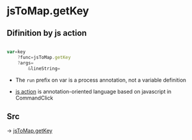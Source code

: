 # jsToMap.getKey

## Difinition by js action

```js.js

var=key
	?func=jsToMap.getKey
	?args=
		&lineString=
```

- The `run` prefix on var is a process annotation, not a variable definition

- [js action](#) is annotation-oriented language based on javascript in CommandClick

## Src

-> [jsToMap.getKey](https://github.com/puutaro/CommandClick/blob/master/app/src/main/java/com/puutaro/commandclick/fragment_lib/terminal_fragment/js_interface/text/JsToMap.kt#L29)



